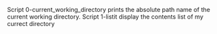 Script 0-current_working_directory prints the absolute path name of the current working directory.
Script 1-listit display the contents list of my currect directory

